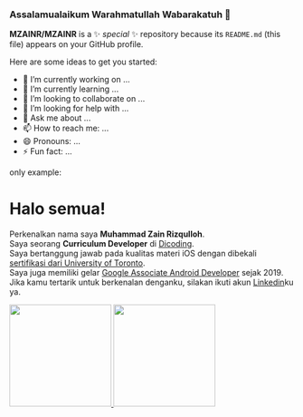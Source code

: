 ### Assalamualaikum Warahmatullah Wabarakatuh 👋


**MZAINR/MZAINR** is a ✨ _special_ ✨ repository because its `README.md` (this file) appears on your GitHub profile.

Here are some ideas to get you started:

- 🔭 I’m currently working on ...
- 🌱 I’m currently learning ...
- 👯 I’m looking to collaborate on ...
- 🤔 I’m looking for help with ...
- 💬 Ask me about ...
- 📫 How to reach me: ...
- 😄 Pronouns: ...
- ⚡ Fun fact: ...

only example:
# Halo semua! 
Perkenalkan nama saya **Muhammad Zain Rizqulloh**.\
Saya seorang **Curriculum Developer** di [Dicoding](https://www.dicoding.com/).\
Saya bertanggung jawab pada kualitas materi iOS dengan dibekali [sertifikasi dari University of Toronto](https://www.coursera.org/account/accomplishments/specialization/CLKJD8XBXJ3M).\
Saya juga memiliki gelar [Google Associate Android Developer](https://www.credential.net/h5deoi5h) sejak 2019.\
Jika kamu tertarik untuk berkenalan denganku, silakan ikuti akun [Linkedin](https://www.linkedin.com/in/gilang-adhan/)ku ya.
 
<p align="left">
<a href="https://github.com/gilangadhan">
  <img height="180em" src="https://github-readme-stats-eight-theta.vercel.app/api?username=gilangadhan&show_icons=true&theme=algolia&include_all_commits=true&count_private=true"/>
  <img height="180em" src="https://github-readme-stats-eight-theta.vercel.app/api/top-langs/?username=gilangadhan&layout=compact&langs_count=8&theme=algolia"/>
</a>
</p>


